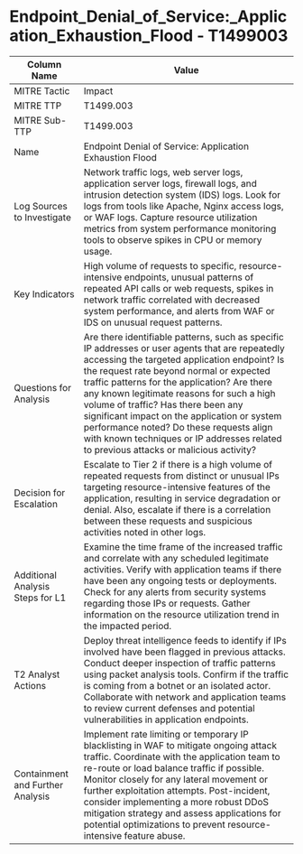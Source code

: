 # Endpoint_Denial_of_Service:_Application_Exhaustion_Flood - T1499003

| Column Name | Value |
|-------------|-------|
| MITRE Tactic | Impact |
| MITRE TTP | T1499.003 |
| MITRE Sub-TTP | T1499.003 |
| Name | Endpoint Denial of Service: Application Exhaustion Flood |
| Log Sources to Investigate | Network traffic logs, web server logs, application server logs, firewall logs, and intrusion detection system (IDS) logs. Look for logs from tools like Apache, Nginx access logs, or WAF logs. Capture resource utilization metrics from system performance monitoring tools to observe spikes in CPU or memory usage. |
| Key Indicators | High volume of requests to specific, resource-intensive endpoints, unusual patterns of repeated API calls or web requests, spikes in network traffic correlated with decreased system performance, and alerts from WAF or IDS on unusual request patterns. |
| Questions for Analysis | Are there identifiable patterns, such as specific IP addresses or user agents that are repeatedly accessing the targeted application endpoint? Is the request rate beyond normal or expected traffic patterns for the application? Are there any known legitimate reasons for such a high volume of traffic? Has there been any significant impact on the application or system performance noted? Do these requests align with known techniques or IP addresses related to previous attacks or malicious activity? |
| Decision for Escalation | Escalate to Tier 2 if there is a high volume of repeated requests from distinct or unusual IPs targeting resource-intensive features of the application, resulting in service degradation or denial. Also, escalate if there is a correlation between these requests and suspicious activities noted in other logs. |
| Additional Analysis Steps for L1 | Examine the time frame of the increased traffic and correlate with any scheduled legitimate activities. Verify with application teams if there have been any ongoing tests or deployments. Check for any alerts from security systems regarding those IPs or requests. Gather information on the resource utilization trend in the impacted period. |
| T2 Analyst Actions | Deploy threat intelligence feeds to identify if IPs involved have been flagged in previous attacks. Conduct deeper inspection of traffic patterns using packet analysis tools. Confirm if the traffic is coming from a botnet or an isolated actor. Collaborate with network and application teams to review current defenses and potential vulnerabilities in application endpoints. |
| Containment and Further Analysis | Implement rate limiting or temporary IP blacklisting in WAF to mitigate ongoing attack traffic. Coordinate with the application team to re-route or load balance traffic if possible. Monitor closely for any lateral movement or further exploitation attempts. Post-incident, consider implementing a more robust DDoS mitigation strategy and assess applications for potential optimizations to prevent resource-intensive feature abuse. |
